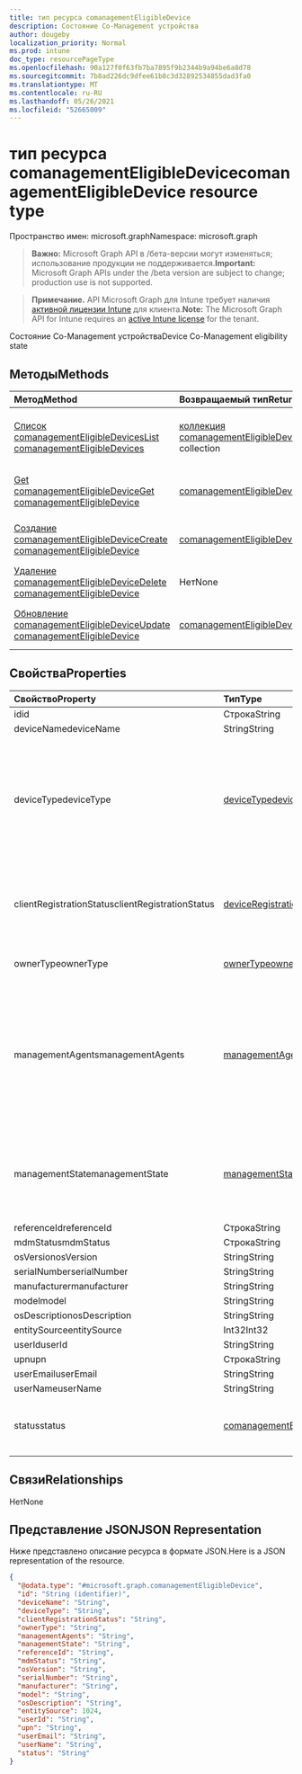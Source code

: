 ```yaml
---
title: тип ресурса comanagementEligibleDevice
description: Состояние Co-Management устройства
author: dougeby
localization_priority: Normal
ms.prod: intune
doc_type: resourcePageType
ms.openlocfilehash: 90a127f0f63fb7ba7895f9b2344b9a94be6a8d78
ms.sourcegitcommit: 7b8ad226dc9dfee61b8c3d32892534855dad3fa0
ms.translationtype: MT
ms.contentlocale: ru-RU
ms.lasthandoff: 05/26/2021
ms.locfileid: "52665009"
---
```

# <a name="comanagementeligibledevice-resource-type"></a><span data-ttu-id="b37ff-103">тип ресурса comanagementEligibleDevice</span><span class="sxs-lookup"><span data-stu-id="b37ff-103">comanagementEligibleDevice resource type</span></span>

<span data-ttu-id="b37ff-104">Пространство имен: microsoft.graph</span><span class="sxs-lookup"><span data-stu-id="b37ff-104">Namespace: microsoft.graph</span></span>

> <span data-ttu-id="b37ff-105">**Важно:** Microsoft Graph API в /бета-версии могут изменяться; использование продукции не поддерживается.</span><span class="sxs-lookup"><span data-stu-id="b37ff-105">**Important:** Microsoft Graph APIs under the /beta version are subject to change; production use is not supported.</span></span>

> <span data-ttu-id="b37ff-106">**Примечание.** API Microsoft Graph для Intune требует наличия [активной лицензии Intune](https://go.microsoft.com/fwlink/?linkid=839381) для клиента.</span><span class="sxs-lookup"><span data-stu-id="b37ff-106">**Note:** The Microsoft Graph API for Intune requires an [active Intune license](https://go.microsoft.com/fwlink/?linkid=839381) for the tenant.</span></span>

<span data-ttu-id="b37ff-107">Состояние Co-Management устройства</span><span class="sxs-lookup"><span data-stu-id="b37ff-107">Device Co-Management eligibility state</span></span>

## <a name="methods"></a><span data-ttu-id="b37ff-108">Методы</span><span class="sxs-lookup"><span data-stu-id="b37ff-108">Methods</span></span>
|<span data-ttu-id="b37ff-109">Метод</span><span class="sxs-lookup"><span data-stu-id="b37ff-109">Method</span></span>|<span data-ttu-id="b37ff-110">Возвращаемый тип</span><span class="sxs-lookup"><span data-stu-id="b37ff-110">Return Type</span></span>|<span data-ttu-id="b37ff-111">Описание</span><span class="sxs-lookup"><span data-stu-id="b37ff-111">Description</span></span>|
|:---|:---|:---|
|[<span data-ttu-id="b37ff-112">Список comanagementEligibleDevices</span><span class="sxs-lookup"><span data-stu-id="b37ff-112">List comanagementEligibleDevices</span></span>](../api/intune-devices-comanagementeligibledevice-list.md)|<span data-ttu-id="b37ff-113">[коллекция comanagementEligibleDevice](../resources/intune-devices-comanagementeligibledevice.md)</span><span class="sxs-lookup"><span data-stu-id="b37ff-113">[comanagementEligibleDevice](../resources/intune-devices-comanagementeligibledevice.md) collection</span></span>|<span data-ttu-id="b37ff-114">Список свойств и связей [объектов comanagementEligibleDevice.](../resources/intune-devices-comanagementeligibledevice.md)</span><span class="sxs-lookup"><span data-stu-id="b37ff-114">List properties and relationships of the [comanagementEligibleDevice](../resources/intune-devices-comanagementeligibledevice.md) objects.</span></span>|
|[<span data-ttu-id="b37ff-115">Get comanagementEligibleDevice</span><span class="sxs-lookup"><span data-stu-id="b37ff-115">Get comanagementEligibleDevice</span></span>](../api/intune-devices-comanagementeligibledevice-get.md)|[<span data-ttu-id="b37ff-116">comanagementEligibleDevice</span><span class="sxs-lookup"><span data-stu-id="b37ff-116">comanagementEligibleDevice</span></span>](../resources/intune-devices-comanagementeligibledevice.md)|<span data-ttu-id="b37ff-117">Чтение свойств и связей [объекта comanagementEligibleDevice.](../resources/intune-devices-comanagementeligibledevice.md)</span><span class="sxs-lookup"><span data-stu-id="b37ff-117">Read properties and relationships of the [comanagementEligibleDevice](../resources/intune-devices-comanagementeligibledevice.md) object.</span></span>|
|[<span data-ttu-id="b37ff-118">Создание comanagementEligibleDevice</span><span class="sxs-lookup"><span data-stu-id="b37ff-118">Create comanagementEligibleDevice</span></span>](../api/intune-devices-comanagementeligibledevice-create.md)|[<span data-ttu-id="b37ff-119">comanagementEligibleDevice</span><span class="sxs-lookup"><span data-stu-id="b37ff-119">comanagementEligibleDevice</span></span>](../resources/intune-devices-comanagementeligibledevice.md)|<span data-ttu-id="b37ff-120">Создайте новый [объект comanagementEligibleDevice.](../resources/intune-devices-comanagementeligibledevice.md)</span><span class="sxs-lookup"><span data-stu-id="b37ff-120">Create a new [comanagementEligibleDevice](../resources/intune-devices-comanagementeligibledevice.md) object.</span></span>|
|[<span data-ttu-id="b37ff-121">Удаление comanagementEligibleDevice</span><span class="sxs-lookup"><span data-stu-id="b37ff-121">Delete comanagementEligibleDevice</span></span>](../api/intune-devices-comanagementeligibledevice-delete.md)|<span data-ttu-id="b37ff-122">Нет</span><span class="sxs-lookup"><span data-stu-id="b37ff-122">None</span></span>|<span data-ttu-id="b37ff-123">Удаляет [comanagementEligibleDevice](../resources/intune-devices-comanagementeligibledevice.md).</span><span class="sxs-lookup"><span data-stu-id="b37ff-123">Deletes a [comanagementEligibleDevice](../resources/intune-devices-comanagementeligibledevice.md).</span></span>|
|[<span data-ttu-id="b37ff-124">Обновление comanagementEligibleDevice</span><span class="sxs-lookup"><span data-stu-id="b37ff-124">Update comanagementEligibleDevice</span></span>](../api/intune-devices-comanagementeligibledevice-update.md)|[<span data-ttu-id="b37ff-125">comanagementEligibleDevice</span><span class="sxs-lookup"><span data-stu-id="b37ff-125">comanagementEligibleDevice</span></span>](../resources/intune-devices-comanagementeligibledevice.md)|<span data-ttu-id="b37ff-126">Обновление свойств объекта [comanagementEligibleDevice.](../resources/intune-devices-comanagementeligibledevice.md)</span><span class="sxs-lookup"><span data-stu-id="b37ff-126">Update the properties of a [comanagementEligibleDevice](../resources/intune-devices-comanagementeligibledevice.md) object.</span></span>|

## <a name="properties"></a><span data-ttu-id="b37ff-127">Свойства</span><span class="sxs-lookup"><span data-stu-id="b37ff-127">Properties</span></span>
|<span data-ttu-id="b37ff-128">Свойство</span><span class="sxs-lookup"><span data-stu-id="b37ff-128">Property</span></span>|<span data-ttu-id="b37ff-129">Тип</span><span class="sxs-lookup"><span data-stu-id="b37ff-129">Type</span></span>|<span data-ttu-id="b37ff-130">Описание</span><span class="sxs-lookup"><span data-stu-id="b37ff-130">Description</span></span>|
|:---|:---|:---|
|<span data-ttu-id="b37ff-131">id</span><span class="sxs-lookup"><span data-stu-id="b37ff-131">id</span></span>|<span data-ttu-id="b37ff-132">Строка</span><span class="sxs-lookup"><span data-stu-id="b37ff-132">String</span></span>|<span data-ttu-id="b37ff-133">Уникальный ID для устройства</span><span class="sxs-lookup"><span data-stu-id="b37ff-133">Unique Id for the device</span></span>|
|<span data-ttu-id="b37ff-134">deviceName</span><span class="sxs-lookup"><span data-stu-id="b37ff-134">deviceName</span></span>|<span data-ttu-id="b37ff-135">String</span><span class="sxs-lookup"><span data-stu-id="b37ff-135">String</span></span>|<span data-ttu-id="b37ff-136">DeviceName</span><span class="sxs-lookup"><span data-stu-id="b37ff-136">DeviceName</span></span>|
|<span data-ttu-id="b37ff-137">deviceType</span><span class="sxs-lookup"><span data-stu-id="b37ff-137">deviceType</span></span>|[<span data-ttu-id="b37ff-138">deviceType</span><span class="sxs-lookup"><span data-stu-id="b37ff-138">deviceType</span></span>](../resources/intune-shared-devicetype.md)|<span data-ttu-id="b37ff-139">DeviceType.</span><span class="sxs-lookup"><span data-stu-id="b37ff-139">DeviceType.</span></span> <span data-ttu-id="b37ff-140">Возможные значения: `desktop` `windowsRT` , `winMO6` `nokia` `windowsPhone` `mac` `winCE` `winEmbedded` `iPhone` `iPad` `iPod` `android` `iSocConsumer` `unix` `macMDM` `holoLens` `surfaceHub` `androidForWork` `androidEnterprise` `windows10x` `androidnGMS` `chromeOS` `linux` `blackberry` `palm` , `unknown` `cloudPC` , .</span><span class="sxs-lookup"><span data-stu-id="b37ff-140">Possible values are: `desktop`, `windowsRT`, `winMO6`, `nokia`, `windowsPhone`, `mac`, `winCE`, `winEmbedded`, `iPhone`, `iPad`, `iPod`, `android`, `iSocConsumer`, `unix`, `macMDM`, `holoLens`, `surfaceHub`, `androidForWork`, `androidEnterprise`, `windows10x`, `androidnGMS`, `chromeOS`, `linux`, `blackberry`, `palm`, `unknown`, `cloudPC`.</span></span>|
|<span data-ttu-id="b37ff-141">clientRegistrationStatus</span><span class="sxs-lookup"><span data-stu-id="b37ff-141">clientRegistrationStatus</span></span>|[<span data-ttu-id="b37ff-142">deviceRegistrationState</span><span class="sxs-lookup"><span data-stu-id="b37ff-142">deviceRegistrationState</span></span>](../resources/intune-devices-deviceregistrationstate.md)|<span data-ttu-id="b37ff-143">ClientRegistrationStatus.</span><span class="sxs-lookup"><span data-stu-id="b37ff-143">ClientRegistrationStatus.</span></span> <span data-ttu-id="b37ff-144">Возможные значения: `notRegistered`, `registered`, `revoked`, `keyConflict`, `approvalPending`, `certificateReset`, `notRegisteredPendingEnrollment`, `unknown`.</span><span class="sxs-lookup"><span data-stu-id="b37ff-144">Possible values are: `notRegistered`, `registered`, `revoked`, `keyConflict`, `approvalPending`, `certificateReset`, `notRegisteredPendingEnrollment`, `unknown`.</span></span>|
|<span data-ttu-id="b37ff-145">ownerType</span><span class="sxs-lookup"><span data-stu-id="b37ff-145">ownerType</span></span>|[<span data-ttu-id="b37ff-146">ownerType</span><span class="sxs-lookup"><span data-stu-id="b37ff-146">ownerType</span></span>](../resources/intune-shared-ownertype.md)|<span data-ttu-id="b37ff-147">OwnerType.</span><span class="sxs-lookup"><span data-stu-id="b37ff-147">OwnerType.</span></span> <span data-ttu-id="b37ff-148">Возможные значения: `unknown`, `company`, `personal`.</span><span class="sxs-lookup"><span data-stu-id="b37ff-148">Possible values are: `unknown`, `company`, `personal`.</span></span>|
|<span data-ttu-id="b37ff-149">managementAgents</span><span class="sxs-lookup"><span data-stu-id="b37ff-149">managementAgents</span></span>|[<span data-ttu-id="b37ff-150">managementAgentType</span><span class="sxs-lookup"><span data-stu-id="b37ff-150">managementAgentType</span></span>](../resources/intune-shared-managementagenttype.md)|<span data-ttu-id="b37ff-151">ManagementAgents.</span><span class="sxs-lookup"><span data-stu-id="b37ff-151">ManagementAgents.</span></span> <span data-ttu-id="b37ff-152">Возможные значения: `eas` `mdm` , , , , , `easMdm` , `intuneClient` , `easIntuneClient` `configurationManagerClient` `configurationManagerClientMdm` `configurationManagerClientMdmEas` `unknown` `jamf` `googleCloudDevicePolicyController` `microsoft365ManagedMdm` `msSense` `intuneAosp` .</span><span class="sxs-lookup"><span data-stu-id="b37ff-152">Possible values are: `eas`, `mdm`, `easMdm`, `intuneClient`, `easIntuneClient`, `configurationManagerClient`, `configurationManagerClientMdm`, `configurationManagerClientMdmEas`, `unknown`, `jamf`, `googleCloudDevicePolicyController`, `microsoft365ManagedMdm`, `msSense`, `intuneAosp`.</span></span>|
|<span data-ttu-id="b37ff-153">managementState</span><span class="sxs-lookup"><span data-stu-id="b37ff-153">managementState</span></span>|[<span data-ttu-id="b37ff-154">managementState</span><span class="sxs-lookup"><span data-stu-id="b37ff-154">managementState</span></span>](../resources/intune-devices-managementstate.md)|<span data-ttu-id="b37ff-155">ManagementState.</span><span class="sxs-lookup"><span data-stu-id="b37ff-155">ManagementState.</span></span> <span data-ttu-id="b37ff-156">Возможные значения: `managed`, `retirePending`, `retireFailed`, `wipePending`, `wipeFailed`, `unhealthy`, `deletePending`, `retireIssued`, `wipeIssued`, `wipeCanceled`, `retireCanceled`, `discovered`.</span><span class="sxs-lookup"><span data-stu-id="b37ff-156">Possible values are: `managed`, `retirePending`, `retireFailed`, `wipePending`, `wipeFailed`, `unhealthy`, `deletePending`, `retireIssued`, `wipeIssued`, `wipeCanceled`, `retireCanceled`, `discovered`.</span></span>|
|<span data-ttu-id="b37ff-157">referenceId</span><span class="sxs-lookup"><span data-stu-id="b37ff-157">referenceId</span></span>|<span data-ttu-id="b37ff-158">Строка</span><span class="sxs-lookup"><span data-stu-id="b37ff-158">String</span></span>|<span data-ttu-id="b37ff-159">ReferenceId</span><span class="sxs-lookup"><span data-stu-id="b37ff-159">ReferenceId</span></span>|
|<span data-ttu-id="b37ff-160">mdmStatus</span><span class="sxs-lookup"><span data-stu-id="b37ff-160">mdmStatus</span></span>|<span data-ttu-id="b37ff-161">Строка</span><span class="sxs-lookup"><span data-stu-id="b37ff-161">String</span></span>|<span data-ttu-id="b37ff-162">MDMStatus</span><span class="sxs-lookup"><span data-stu-id="b37ff-162">MDMStatus</span></span>|
|<span data-ttu-id="b37ff-163">osVersion</span><span class="sxs-lookup"><span data-stu-id="b37ff-163">osVersion</span></span>|<span data-ttu-id="b37ff-164">String</span><span class="sxs-lookup"><span data-stu-id="b37ff-164">String</span></span>|<span data-ttu-id="b37ff-165">OSVersion</span><span class="sxs-lookup"><span data-stu-id="b37ff-165">OSVersion</span></span>|
|<span data-ttu-id="b37ff-166">serialNumber</span><span class="sxs-lookup"><span data-stu-id="b37ff-166">serialNumber</span></span>|<span data-ttu-id="b37ff-167">String</span><span class="sxs-lookup"><span data-stu-id="b37ff-167">String</span></span>|<span data-ttu-id="b37ff-168">SerialNumber</span><span class="sxs-lookup"><span data-stu-id="b37ff-168">SerialNumber</span></span>|
|<span data-ttu-id="b37ff-169">manufacturer</span><span class="sxs-lookup"><span data-stu-id="b37ff-169">manufacturer</span></span>|<span data-ttu-id="b37ff-170">String</span><span class="sxs-lookup"><span data-stu-id="b37ff-170">String</span></span>|<span data-ttu-id="b37ff-171">Производитель</span><span class="sxs-lookup"><span data-stu-id="b37ff-171">Manufacturer</span></span>|
|<span data-ttu-id="b37ff-172">model</span><span class="sxs-lookup"><span data-stu-id="b37ff-172">model</span></span>|<span data-ttu-id="b37ff-173">String</span><span class="sxs-lookup"><span data-stu-id="b37ff-173">String</span></span>|<span data-ttu-id="b37ff-174">Модель</span><span class="sxs-lookup"><span data-stu-id="b37ff-174">Model</span></span>|
|<span data-ttu-id="b37ff-175">osDescription</span><span class="sxs-lookup"><span data-stu-id="b37ff-175">osDescription</span></span>|<span data-ttu-id="b37ff-176">String</span><span class="sxs-lookup"><span data-stu-id="b37ff-176">String</span></span>|<span data-ttu-id="b37ff-177">OSDescription</span><span class="sxs-lookup"><span data-stu-id="b37ff-177">OSDescription</span></span>|
|<span data-ttu-id="b37ff-178">entitySource</span><span class="sxs-lookup"><span data-stu-id="b37ff-178">entitySource</span></span>|<span data-ttu-id="b37ff-179">Int32</span><span class="sxs-lookup"><span data-stu-id="b37ff-179">Int32</span></span>|<span data-ttu-id="b37ff-180">EntitySource</span><span class="sxs-lookup"><span data-stu-id="b37ff-180">EntitySource</span></span>|
|<span data-ttu-id="b37ff-181">userId</span><span class="sxs-lookup"><span data-stu-id="b37ff-181">userId</span></span>|<span data-ttu-id="b37ff-182">String</span><span class="sxs-lookup"><span data-stu-id="b37ff-182">String</span></span>|<span data-ttu-id="b37ff-183">ИД пользователя</span><span class="sxs-lookup"><span data-stu-id="b37ff-183">UserId</span></span>|
|<span data-ttu-id="b37ff-184">upn</span><span class="sxs-lookup"><span data-stu-id="b37ff-184">upn</span></span>|<span data-ttu-id="b37ff-185">Строка</span><span class="sxs-lookup"><span data-stu-id="b37ff-185">String</span></span>|<span data-ttu-id="b37ff-186">Имя участника-пользователя</span><span class="sxs-lookup"><span data-stu-id="b37ff-186">UPN</span></span>|
|<span data-ttu-id="b37ff-187">userEmail</span><span class="sxs-lookup"><span data-stu-id="b37ff-187">userEmail</span></span>|<span data-ttu-id="b37ff-188">String</span><span class="sxs-lookup"><span data-stu-id="b37ff-188">String</span></span>|<span data-ttu-id="b37ff-189">Электронный адрес пользователя</span><span class="sxs-lookup"><span data-stu-id="b37ff-189">UserEmail</span></span>|
|<span data-ttu-id="b37ff-190">userName</span><span class="sxs-lookup"><span data-stu-id="b37ff-190">userName</span></span>|<span data-ttu-id="b37ff-191">String</span><span class="sxs-lookup"><span data-stu-id="b37ff-191">String</span></span>|<span data-ttu-id="b37ff-192">Имя пользователя</span><span class="sxs-lookup"><span data-stu-id="b37ff-192">UserName</span></span>|
|<span data-ttu-id="b37ff-193">status</span><span class="sxs-lookup"><span data-stu-id="b37ff-193">status</span></span>|[<span data-ttu-id="b37ff-194">comanagementEligibleType</span><span class="sxs-lookup"><span data-stu-id="b37ff-194">comanagementEligibleType</span></span>](../resources/intune-devices-comanagementeligibletype.md)|<span data-ttu-id="b37ff-195">ComanagementEligibleStatus.</span><span class="sxs-lookup"><span data-stu-id="b37ff-195">ComanagementEligibleStatus.</span></span> <span data-ttu-id="b37ff-196">Возможные значения: `comanaged`, `eligible`, `eligibleButNotAzureAdJoined`, `needsOsUpdate`, `ineligible`.</span><span class="sxs-lookup"><span data-stu-id="b37ff-196">Possible values are: `comanaged`, `eligible`, `eligibleButNotAzureAdJoined`, `needsOsUpdate`, `ineligible`.</span></span>|

## <a name="relationships"></a><span data-ttu-id="b37ff-197">Связи</span><span class="sxs-lookup"><span data-stu-id="b37ff-197">Relationships</span></span>
<span data-ttu-id="b37ff-198">Нет</span><span class="sxs-lookup"><span data-stu-id="b37ff-198">None</span></span>

## <a name="json-representation"></a><span data-ttu-id="b37ff-199">Представление JSON</span><span class="sxs-lookup"><span data-stu-id="b37ff-199">JSON Representation</span></span>
<span data-ttu-id="b37ff-200">Ниже представлено описание ресурса в формате JSON.</span><span class="sxs-lookup"><span data-stu-id="b37ff-200">Here is a JSON representation of the resource.</span></span>
<!-- {
  "blockType": "resource",
  "keyProperty": "id",
  "@odata.type": "microsoft.graph.comanagementEligibleDevice"
}
-->
``` json
{
  "@odata.type": "#microsoft.graph.comanagementEligibleDevice",
  "id": "String (identifier)",
  "deviceName": "String",
  "deviceType": "String",
  "clientRegistrationStatus": "String",
  "ownerType": "String",
  "managementAgents": "String",
  "managementState": "String",
  "referenceId": "String",
  "mdmStatus": "String",
  "osVersion": "String",
  "serialNumber": "String",
  "manufacturer": "String",
  "model": "String",
  "osDescription": "String",
  "entitySource": 1024,
  "userId": "String",
  "upn": "String",
  "userEmail": "String",
  "userName": "String",
  "status": "String"
}
```




